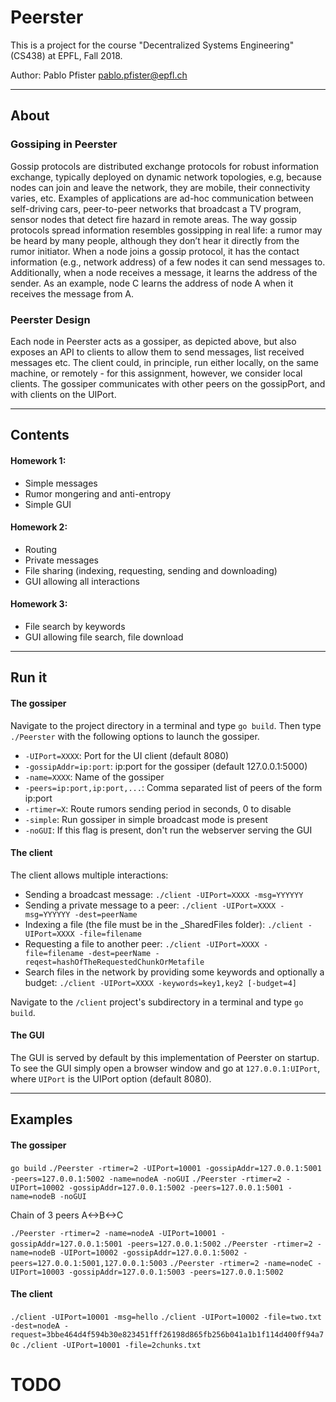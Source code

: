 # Peerster

This is a project for the course "Decentralized Systems Engineering" (CS438) at EPFL, Fall 2018.

Author: Pablo Pfister <pablo.pfister@epfl.ch>

---

## About

### Gossiping in Peerster
Gossip protocols are distributed exchange protocols for ​robust information exchange​, typically deployed on ​dynamic network topologies​, e.g, because nodes can join and leave the network, they are mobile, their connectivity varies, etc. Examples of applications are ad-hoc communication between self-driving cars, peer-to-peer networks that broadcast a TV
program, sensor nodes that detect fire hazard in remote areas. The way gossip protocols spread information resembles gossipping in real life: a rumor may be heard by many people, although they don’t hear it directly from the rumor initiator.
When a node joins a gossip protocol, it has the contact information (e.g., network address) of a few nodes it can send messages to. Additionally, when a node receives a message, it learns the address of the sender. As an example, node C learns the address of node A when it receives the message from A.

### Peerster Design
Each node in Peerster acts as a ​gossiper​, as depicted above, but also ​exposes an API to clients to allow them to send messages, list received messages etc. The client could, in principle, run either locally, on the same machine, or remotely - for this assignment, however, we consider local clients. The gossiper communicates with other peers on the gossipPort​, and with clients on the ​UIPort​.

---
## Contents

#### Homework 1:
- Simple messages
- Rumor mongering and anti-entropy
- Simple GUI

#### Homework 2:
- Routing
- Private messages
- File sharing (indexing, requesting, sending and downloading)
- GUI allowing all interactions

#### Homework 3:
- File search by keywords
- GUI allowing file search, file download

---
## Run it
#### The gossiper
Navigate to the project directory in a terminal and type `go build`. Then type `./Peerster` with the following options to launch the gossiper.
- `-UIPort=XXXX`: Port for the UI client (default 8080)
- `-gossipAddr=ip:port`: ip:port for the gossiper (default 127.0.0.1:5000)
- `-name=XXXX`: Name of the gossiper
- `-peers=ip:port,ip:port,...`: Comma separated list of peers of the form ip:port
- `-rtimer=X`: Route rumors sending period in seconds, 0 to disable
- `-simple`: Run gossiper in simple broadcast mode is present
- `-noGUI`: If this flag is present, don't run the webserver serving the GUI

#### The client
The client allows multiple interactions:
- Sending a broadcast message: `./client -UIPort=XXXX -msg=YYYYYY`
- Sending a private message to a peer: `./client -UIPort=XXXX -msg=YYYYYY -dest=peerName`
- Indexing a file (the file must be in the \_SharedFiles folder): `./client -UIPort=XXXX -file=filename`
- Requesting a file to another peer: `./client -UIPort=XXXX -file=filename -dest=peerName -reqest=hashOfTheRequestedChunkOrMetafile`
- Search files in the network by providing some keywords and optionally a budget: `./client -UIPort=XXXX -keywords=key1,key2 [-budget=4]`

Navigate to the `/client` project's subdirectory in a terminal and type `go build`.

#### The GUI
The GUI is served by default by this implementation of Peerster on startup.
To see the GUI simply open a browser window and go at `127.0.0.1:UIPort`, where `UIPort` is the UIPort option (default 8080).


---
## Examples

#### The gossiper
`go build`
`./Peerster -rtimer=2 -UIPort=10001 -gossipAddr=127.0.0.1:5001 -peers=127.0.0.1:5002 -name=nodeA -noGUI`
`./Peerster -rtimer=2 -UIPort=10002 -gossipAddr=127.0.0.1:5002 -peers=127.0.0.1:5001 -name=nodeB -noGUI`

Chain of 3 peers A<->B<->C

`./Peerster -rtimer=2 -name=nodeA -UIPort=10001 -gossipAddr=127.0.0.1:5001 -peers=127.0.0.1:5002`
`./Peerster -rtimer=2 -name=nodeB -UIPort=10002 -gossipAddr=127.0.0.1:5002 -peers=127.0.0.1:5001,127.0.0.1:5003`
`./Peerster -rtimer=2 -name=nodeC -UIPort=10003 -gossipAddr=127.0.0.1:5003 -peers=127.0.0.1:5002`

#### The client
`./client -UIPort=10001 -msg=hello`
`./client -UIPort=10002 -file=two.txt -dest=nodeA -request=3bbe464d4f594b30e823451fff26198d865fb256b041a1b1f114d400ff94a70c`
`./client -UIPort=10001 -file=2chunks.txt`

# TODO
